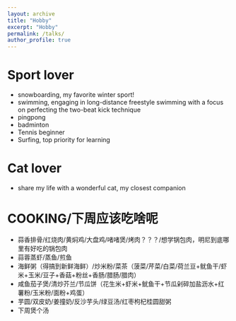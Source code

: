 ```yaml
---
layout: archive
title: "Hobby"
excerpt: "Hobby"
permalink: /talks/
author_profile: true
---
```


Sport lover
======
* snowboarding, my favorite winter sport!
* swimming, engaging in long-distance freestyle swimming with a focus on perfecting the two-beat kick technique
* pingpong
* badminton
* Tennis beginner
* Surfing, top priority for learning


Cat lover
======
* share my life with a wonderful cat, my closest companion


COOKING/下周应该吃啥呢
======
* 蒜香排骨/红烧肉/黄焖鸡/大盘鸡/啫啫煲/烤肉？？？/想学锅包肉，明尼到底哪里有好吃的锅包肉
* 蒜蓉蒸虾/蒸鱼/煎鱼
* 海鲜粥（得搞到新鲜海鲜）/炒米粉/菜茶（菠菜/芹菜/白菜/荷兰豆+鱿鱼干/虾米+玉米/豆子+香菇+粉丝+香肠/腊肠/腊肉）
* 咸鱼茄子煲/清炒芥兰/节瓜饼（花生米+虾米+鱿鱼干+节瓜剁碎加盐沥水+红薯粉/玉米粉/面粉+鸡蛋）
* 芋圆/双皮奶/姜撞奶/反沙芋头/绿豆汤/红枣枸杞桂圆甜粥
* 下周煲个汤
